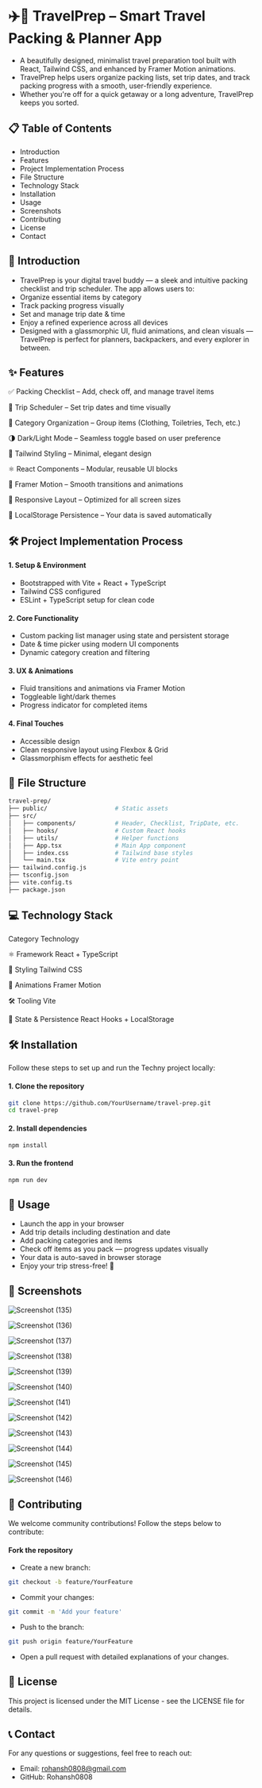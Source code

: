 # ✈️🧳 TravelPrep – Smart Travel Packing & Planner App

- A beautifully designed, minimalist travel preparation tool built with React, Tailwind CSS, and enhanced by Framer Motion animations.
- TravelPrep helps users organize packing lists, set trip dates, and track packing progress with a smooth, user-friendly experience.
- Whether you're off for a quick getaway or a long adventure, TravelPrep keeps you sorted.

## 📋 Table of Contents
- Introduction
- Features
- Project Implementation Process
- File Structure
- Technology Stack
- Installation
- Usage
- Screenshots
- Contributing
- License
- Contact

## 📘 Introduction

- TravelPrep is your digital travel buddy — a sleek and intuitive packing checklist and trip scheduler. The app allows users to:
- Organize essential items by category
- Track packing progress visually
- Set and manage trip date & time
- Enjoy a refined experience across all devices
- Designed with a glassmorphic UI, fluid animations, and clean visuals — TravelPrep is perfect for planners, backpackers, and every explorer in between.


## ✨ Features

✅ Packing Checklist – Add, check off, and manage travel items

📅 Trip Scheduler – Set trip dates and time visually

📂 Category Organization – Group items (Clothing, Toiletries, Tech, etc.)

🌗 Dark/Light Mode – Seamless toggle based on user preference

🎨 Tailwind Styling – Minimal, elegant design

⚛️ React Components – Modular, reusable UI blocks

🎥 Framer Motion – Smooth transitions and animations

📱 Responsive Layout – Optimized for all screen sizes

💾 LocalStorage Persistence – Your data is saved automatically



## 🛠 Project Implementation Process

#### 1. Setup & Environment
- Bootstrapped with Vite + React + TypeScript
- Tailwind CSS configured
- ESLint + TypeScript setup for clean code

#### 2. Core Functionality
- Custom packing list manager using state and persistent storage
- Date & time picker using modern UI components
- Dynamic category creation and filtering

#### 3. UX & Animations
- Fluid transitions and animations via Framer Motion
- Toggleable light/dark themes
- Progress indicator for completed items

#### 4. Final Touches
- Accessible design
- Clean responsive layout using Flexbox & Grid
- Glassmorphism effects for aesthetic feel

## 📁 File Structure

```bash
travel-prep/
├── public/                   # Static assets
├── src/
│   ├── components/           # Header, Checklist, TripDate, etc.
│   ├── hooks/                # Custom React hooks
│   ├── utils/                # Helper functions
│   ├── App.tsx               # Main App component
│   ├── index.css             # Tailwind base styles
│   └── main.tsx              # Vite entry point
├── tailwind.config.js
├── tsconfig.json
├── vite.config.ts
├── package.json
```

## 💻 Technology Stack

Category	Technology

⚛️ Framework	React + TypeScript

🎨 Styling	Tailwind CSS

🎥 Animations	Framer Motion

🛠 Tooling	Vite

🧠 State & Persistence	React Hooks + LocalStorage


## 🛠 Installation

Follow these steps to set up and run the Techny project locally:

#### 1. Clone the repository
```bash
git clone https://github.com/YourUsername/travel-prep.git
cd travel-prep
```

#### 2. Install dependencies

```bash
npm install
```

#### 3. Run the frontend

```bash
npm run dev
```

## 🚀 Usage
- Launch the app in your browser
- Add trip details including destination and date
- Add packing categories and items
- Check off items as you pack — progress updates visually
- Your data is auto-saved in browser storage
- Enjoy your trip stress-free! 🎒


## 📸 Screenshots

![Screenshot (135)](https://github.com/user-attachments/assets/370dc924-4baf-4fcb-88e2-8353d830471f)

![Screenshot (136)](https://github.com/user-attachments/assets/c35fdb12-f22e-442c-8440-d56a30f259e0)

![Screenshot (137)](https://github.com/user-attachments/assets/d1612430-b5e2-43ca-ac9a-e34bf41765d7)

![Screenshot (138)](https://github.com/user-attachments/assets/c463c279-f33c-4c57-b6d8-0ecbb5ed0cf1)

![Screenshot (139)](https://github.com/user-attachments/assets/6522b313-7c36-421b-95a4-e87466c4f583)

![Screenshot (140)](https://github.com/user-attachments/assets/cd2f1084-b76f-4d8a-a426-a05344c4c9a1)

![Screenshot (141)](https://github.com/user-attachments/assets/c6e93e21-d704-4b35-b7d4-b5a5fae99167)

![Screenshot (142)](https://github.com/user-attachments/assets/62cd9c6d-7fb0-4a5b-b284-2438840d426d)

![Screenshot (143)](https://github.com/user-attachments/assets/5539400a-d52d-4ed4-bfc6-d969cb1536a9)

![Screenshot (144)](https://github.com/user-attachments/assets/37f7857e-c11a-43e8-bb98-a5c4427c2ec2)

![Screenshot (145)](https://github.com/user-attachments/assets/8b77caa6-a385-47e4-8430-d29d8451d92a)

![Screenshot (146)](https://github.com/user-attachments/assets/c829d231-686b-4799-b744-50aa56887837)

## 🤝 Contributing
We welcome community contributions! Follow the steps below to contribute:

#### Fork the repository
- Create a new branch:
```bash
git checkout -b feature/YourFeature
```

- Commit your changes:
```bash
git commit -m 'Add your feature'
```

- Push to the branch:
```bash
git push origin feature/YourFeature
```

- Open a pull request with detailed explanations of your changes.

## 📄 License

This project is licensed under the MIT License - see the LICENSE file for details.

## 📞 Contact
For any questions or suggestions, feel free to reach out:

- Email: rohansh0808@gmail.com
- GitHub: Rohansh0808
